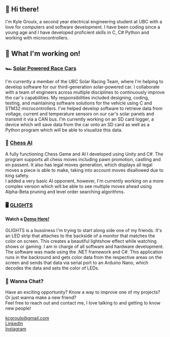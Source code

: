 ## 👋 Hi there! 

I'm Kyle Groulx, a second year electrical engineering student at UBC with a love for computers and software development. I have been coding since a young age and I have developed proficient skills in C, C# Python and working with microcontrollers.

## 🌱 What I'm working on!
### 🏎️ [Solar Powered Race Cars](https://github.com/UBC-Solar/firmware_v3) 
I'm currently a member of the UBC Solar Racing Team, where I'm helping to develop software for our third-generation solar-powered car. I collaborate with a team of engineers across multiple disciplines to continuously improve the car's capabilities.
My responsibilities included designing, coding, testing, and maintaining software solutions for the vehicle using C and STM32 microcontrollers. I've helped develop software to retrieve data from voltage, current and temperature sensors on our car's solar panels and transmit it via a CAN bus. I'm currently working on an SD card logger, a device which will save data from the car onto an SD card as well as a Python program which will be able to visualize this data.

### 🐴 [Chess AI](https://github.com/kcgroulx/ChessGame)
A fully functioning Chess Game and AI I developed using Unity and C#. The program supports all chess moves including pawn promotion, castling and en passent. It also has legal moves generation, which displays all legal moves a piece is able to make, taking into account moves disallowed due to king safety.  
I added a very basic AI opponent, however, I'm currently working on a more complex version which will be able to see multiple moves ahead using Alpha-Beta pruning and level order searching algorithms.

### 🖥️ [GLIGHTS](https://github.com/kcgroulx/GLIGHTS)
#### Watch a [Demo Here!](https://www.youtube.com/watch?v=8RTGtit4Xts&ab_channel=GLIGHTS)  
GLIGHTS is a bussiness I'm trying to start along side one of my friends. It's an LED strip that attaches to the backside of a monitor that matches the color on screen. This creates a beautiful lightshow effect while watching shows or gaming. I am in charge of all software and hardware development. The software was made using the .NET framework and C#. This application runs in the backround and gets color data from the respective areas on the screen and sends that data via serial port to an Arduino Nano, which decodes the data and sets the color of LEDs.  



### 📡 Wanna Chat?
Have an exciting opportunity? Know a way to improve one of my projects? Or just wanna make a new friend?  
Feel free to reach out and contact me, I love talking to and getting to know new people!

kcgroulx@gmail.com  
[LinkedIn](https://www.linkedin.com/in/kylegroulx)  
[Instagram](https://www.instagram.com/kyle.groulx)  
